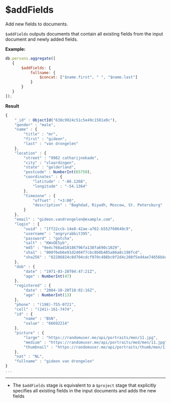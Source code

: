 # $addFields

Add new fields to documents.

`$addFields` outputs documents that contain all existing fields from the input document and newly added fields. 

**Example:**

```jsx
db.persons.aggregate([
   {
       $addFields: {
           fullname: {
               $concat: ["$name.first", " ", "$name.last"]
           }
       }
   }
]);
```

**Result**

```jsx
{
    "_id" : ObjectId("638c9924c51c5e49c1581a9c"),
    "gender" : "male",
    "name" : {
        "title" : "mr",
        "first" : "gideon",
        "last" : "van drongelen"
    },
    "location" : {
        "street" : "9982 catharijnekade",
        "city" : "vlaardingen",
        "state" : "gelderland",
        "postcode" : NumberInt(65750),
        "coordinates" : {
            "latitude" : "-86.1268",
            "longitude" : "-54.1364"
        },
        "timezone" : {
            "offset" : "+3:00",
            "description" : "Baghdad, Riyadh, Moscow, St. Petersburg"
        }
    },
    "email" : "gideon.vandrongelen@example.com",
    "login" : {
        "uuid" : "1ff22ccb-14e8-42ae-a762-b552f60640c9",
        "username" : "angryrabbit395",
        "password" : "gotcha",
        "salt" : "KWxOE5yb",
        "md5" : "9e4c766ad10186796fa138fa690c1029",
        "sha1" : "000f6eb6e91d2404f7cbc8b0b485a86a8c198fcd",
        "sha256" : "82286824c8d704cdcf970c488bc0f2d4c208f5ed4ae74656bbca354964576f62"
    },
    "dob" : {
        "date" : "1971-03-28T04:47:21Z",
        "age" : NumberInt(47)
    },
    "registered" : {
        "date" : "2004-10-20T18:02:16Z",
        "age" : NumberInt(13)
    },
    "phone" : "(198)-755-0721",
    "cell" : "(241)-161-7474",
    "id" : {
        "name" : "BSN",
        "value" : "66692214"
    },
    "picture" : {
        "large" : "https://randomuser.me/api/portraits/men/11.jpg",
        "medium" : "https://randomuser.me/api/portraits/med/men/11.jpg",
        "thumbnail" : "https://randomuser.me/api/portraits/thumb/men/11.jpg"
    },
    "nat" : "NL",
    "fullname" : "gideon van drongelen"
}
...
```

---

- The `$addFields` stage is equivalent to a `$project` stage that explicitly specifies all existing fields in the input documents and adds the new fields
